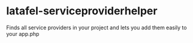 # latafel-serviceproviderhelper
Finds all service providers in your project and lets you add them easily to your app.php
